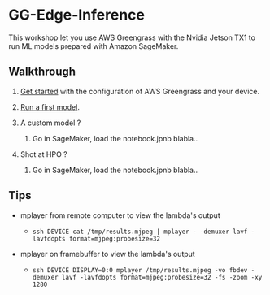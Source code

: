 # GG-Edge-Inference

This workshop let you use AWS Greengrass with the Nvidia Jetson TX1 to run ML models prepared with Amazon SageMaker.

## Walkthrough

1. [Get started](./1-greengrass-configuration/) with the configuration of AWS Greengrass and your device.

1. [Run a first model](./2-face-detection/).

1. A custom model ?

    1. Go in SageMaker, load the notebook.jpnb blabla..

1. Shot at HPO ?

    1. Go in SageMaker, load the notebook.jpnb blabla..

## Tips

- mplayer from remote computer to view the lambda's output

  - `ssh DEVICE cat /tmp/results.mjpeg | mplayer - -demuxer lavf -lavfdopts format=mjpeg:probesize=32`

- mplayer on framebuffer to view the lambda's output

  - `ssh DEVICE DISPLAY=0:0 mplayer /tmp/results.mjpeg -vo fbdev -demuxer lavf -lavfdopts format=mjpeg:probesize=32 -fs -zoom -xy 1280`